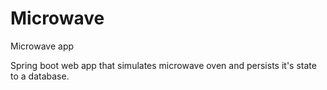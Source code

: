 # Microwave
Microwave app

Spring boot web app that simulates microwave oven and persists it's state to a database. 
